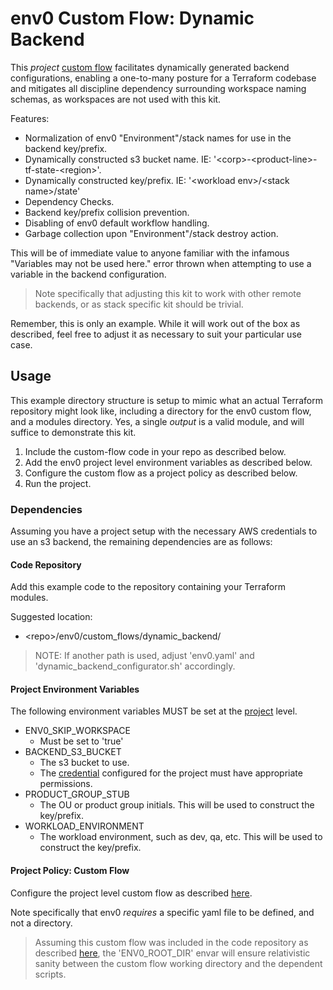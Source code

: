 # env0 Custom Flow: Dynamic Backend

This _project_ [custom flow](https://docs.env0.com/docs/custom-flows) facilitates dynamically generated backend configurations, enabling a one-to-many posture for a Terraform codebase and mitigates all discipline dependency surrounding workspace naming schemas, as workspaces are not used with this kit.

Features:

- Normalization of env0 "Environment"/stack names for use in the backend key/prefix.
- Dynamically constructed s3 bucket name. IE: '\<corp\>-\<product-line\>-tf-state-\<region\>'.
- Dynamically constructed key/prefix. IE: '\<workload env\>/\<stack name\>/state'
- Dependency Checks.
- Backend key/prefix collision prevention.
- Disabling of env0 default workflow handling.
- Garbage collection upon "Environment"/stack destroy action.

This will be of immediate value to anyone familiar with the infamous "Variables may not be used here." error thrown when attempting to use a variable in the backend configuration.

> Note specifically that adjusting this kit to work with other remote backends, or as stack specific kit should be trivial.

Remember, this is only an example. While it will work out of the box as described, feel free to adjust it as necessary to suit your particular use case.

## Usage

This example directory structure is setup to mimic what an actual Terraform repository might look like, including a directory for the env0 custom flow, and a modules directory. Yes, a single _output_ is a valid module, and will suffice to demonstrate this kit.

1. Include the custom-flow code in your repo as described below.
1. Add the env0 project level environment variables as described below.
1. Configure the custom flow as a project policy as described below.
1. Run the project.

### Dependencies

Assuming you have a project setup with the necessary AWS credentials to use an s3 backend, the remaining dependencies are as follows:

#### Code Repository

Add this example code to the repository containing your Terraform modules.

Suggested location:

- \<repo\>/env0/custom_flows/dynamic_backend/

> NOTE: If another path is used, adjust 'env0.yaml' and 'dynamic_backend_configurator.sh' accordingly.

#### Project Environment Variables

The following environment variables MUST be set at the [project](https://docs.env0.com/docs/variables#variables-and-scopes-in-env0) level.

- ENV0_SKIP_WORKSPACE
  - Must be set to 'true'
- BACKEND_S3_BUCKET
  - The s3 bucket to use.
  - The [credential](https://docs.env0.com/docs/connect-your-cloud-account) configured for the project must have appropriate permissions.
- PRODUCT_GROUP_STUB
  - The OU or product group initials. This will be used to construct the key/prefix.
- WORKLOAD_ENVIRONMENT
  - The workload environment, such as dev, qa, etc. This will be used to construct the key/prefix.

#### Project Policy: Custom Flow

Configure the project level custom flow as described [here](https://docs.env0.com/docs/project-level-custom-flow).

Note specifically that env0 _requires_ a specific yaml file to be defined, and not a directory.

> Assuming this custom flow was included in the code repository as described [here](#code-repository), the 'ENV0_ROOT_DIR' envar will ensure relativistic sanity between the custom flow working directory and the dependent scripts.
